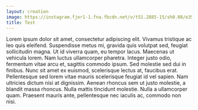 ```yaml
---
layout: creation
image: https://instagram.fjer1-1.fna.fbcdn.net/v/t51.2885-15/sh0.08/e35/p640x640/91215914_248266056307647_2493175351528021290_n.jpg?_nc_ht=instagram.fjer1-1.fna.fbcdn.net&_nc_cat=103&_nc_ohc=rGPDnRLtf9AAX9DQJzd&oh=3bf001e2736ba706db23ec6e5db2aee5&oe=5EAE8E85
title: Test
---
```

Lorem ipsum dolor sit amet, consectetur adipiscing elit. Vivamus tristique ac leo quis eleifend. Suspendisse metus mi, gravida quis volutpat sed, feugiat sollicitudin magna. Ut id viverra quam, eu tempor lacus. Maecenas ut vehicula lorem. Nam luctus ullamcorper pharetra. Integer justo odio, fermentum vitae arcu et, sagittis commodo ipsum. Sed molestie sed dui in finibus. Nunc sit amet ex euismod, scelerisque lectus at, faucibus erat. Pellentesque sed lorem vitae mauris scelerisque feugiat id vel sapien. Nam ultricies dictum nisi at dignissim. Aenean rhoncus sem ut justo molestie, a blandit massa rhoncus. Nulla mattis tincidunt molestie. Nulla a ullamcorper quam. Praesent mauris ante, pellentesque nec iaculis ac, commodo non nisi.